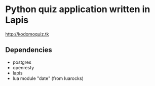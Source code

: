 Python quiz application written in Lapis
========================================

http://kodomoquiz.tk

Dependencies
------------

 - postgres
 - openresty
 - lapis
 - lua module "date" (from luarocks)

